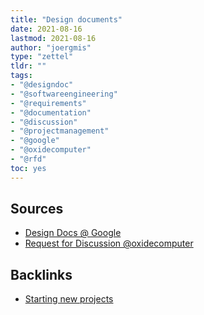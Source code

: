 ```yaml
---
title: "Design documents"
date: 2021-08-16
lastmod: 2021-08-16
author: "joergmis"
type: "zettel"
tldr: ""
tags:
- "@designdoc"
- "@softwareengineering"
- "@requirements"
- "@documentation"
- "@discussion"
- "@projectmanagement"
- "@google"
- "@oxidecomputer"
- "@rfd"
toc: yes
---
```


## Sources

- [Design Docs @ Google](https://www.industrialempathy.com/posts/design-docs-at-google/)
- [Request for Discussion @oxidecomputer](https://oxide.computer/blog/rfd-1-requests-for-discussion)

## Backlinks

- [ Starting new projects ]( /zettelkasten/202108162137-starting-new-projects )
